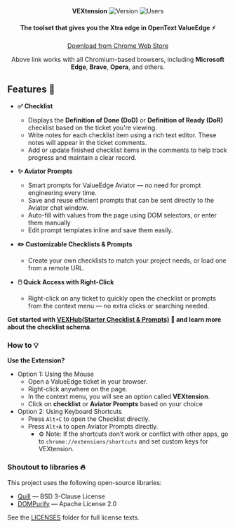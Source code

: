 <div align="center">
   <div align="center" style="text-align: center;">
  <b>VEXtension</b> 
  <span>
    <img alt="Version" src="https://img.shields.io/chrome-web-store/v/aeiiagpokicaeifancpnndjanamdmmdn?style=flat-square&label=latest&labelColor=white&color=white&link=https%3A%2F%2Fchromewebstore.google.com%2Fdetail%2Fve-checklist%2Fcmhpdpnhemnhkpbahmocdmjdfpddinka%2Freviews"/>
   <img alt="Users" src="https://img.shields.io/chrome-web-store/users/aeiiagpokicaeifancpnndjanamdmmdn?style=flat-square&label=Active%20Users%20%F0%9F%94%A5&labelColor=white&color=white"/>
  </span>
</div>
   <h4>The toolset that gives you the Xtra edge in OpenText ValueEdge ⚡ </h4>
<div style="text-align: center;">
  <a href="https://chromewebstore.google.com/detail/ve-checklist/aeiiagpokicaeifancpnndjanamdmmdn/reviews" target="_blank" rel="noopener noreferrer">
    Download from Chrome Web Store
  </a>
</div>

<p style="text-align: center;">
  Above link works with all Chromium-based browsers, including <b>Microsoft Edge</b>, <b>Brave</b>, <b>Opera</b>, and others.
</p>
</div>


## Features 🌟

- **✅ Checklist**  
    - Displays the **Definition of Done (DoD)** or **Definition of Ready (DoR)** checklist based on the ticket you're viewing.
    - Write notes for each checklist item using a rich text editor. These notes will appear in the ticket comments.
    - Add or update finished checklist items in the comments to help track progress and maintain a clear record.

- **✨ Aviator Prompts**  
  - Smart prompts for ValueEdge Aviator — no need for prompt engineering every time.
  - Save and reuse efficient prompts that can be sent directly to the Aviator chat window.
  - Auto-fill with values from the page using DOM selectors, or enter them manually
  - Edit prompt templates inline and save them easily.

- **✏️ Customizable Checklists & Prompts**  
    - Create your own checklists to match your project needs, or load one from a remote URL.

- **🖱️ Quick Access with Right-Click**  
    - Right-click on any ticket to quickly open the checklist or prompts from the context menu — no extra clicks or searching needed.


**Get started with [VEXHub(Starter Checklist & Prompts)](https://github.com/the-sudheendra/VEXHub) 🚀 and learn more about the checklist schema**.


### How to 💡
**Use the Extension?**
- Option 1: Using the Mouse
   - Open a ValueEdge ticket in your browser.
   - Right-click anywhere on the page.
   - In the context menu, you will see an option called **VEXtension**.
   - Click on **checklist** or **Aviator Prompts** based on your choice
- Option 2: Using Keyboard Shortcuts
   - Press `` Alt+C `` to open the Checklist directly.
   - Press `` Alt+A `` to open Aviator Prompts directly.
      - ⚙️ Note: If the shortcuts don’t work or conflict with other apps, go to `` chrome://extensions/shortcuts `` and set custom keys for VEXtension.


### Shoutout to libraries 🔥

This project uses the following open-source libraries:

- [Quill](https://quilljs.com) — BSD 3-Clause License
- [DOMPurify](https://github.com/cure53/DOMPurify) — Apache License 2.0

See the [LICENSES](./third_party_licenses) folder for full license texts.

